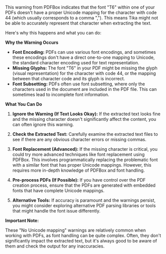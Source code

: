 This warning from PDFBox indicates that the font "T6" within one of your PDFs doesn't have a proper Unicode mapping for the character with code 44 (which usually corresponds to a comma ",").  This means Tika might not be able to accurately represent that character when extracting the text.

Here's why this happens and what you can do:

**Why the Warning Occurs**

* **Font Encoding:** PDFs can use various font encodings, and sometimes these encodings don't have a direct one-to-one mapping to Unicode, the standard character encoding used for text representation.
* **Missing Glyphs:** The font "T6" in your PDF might be missing the glyph (visual representation) for the character with code 44, or the mapping between that character code and its glyph is incorrect.
* **Font Subsetting:**  PDFs often use font subsetting, where only the characters used in the document are included in the PDF file. This can sometimes lead to incomplete font information.

**What You Can Do**

1. **Ignore the Warning (If Text Looks Okay):** If the extracted text looks fine and the missing character doesn't significantly affect the content, you can often ignore this warning.

2. **Check the Extracted Text:** Carefully examine the extracted text files to see if there are any obvious character errors or missing commas.

3. **Font Replacement (Advanced):**  If the missing character is critical, you could try more advanced techniques like font replacement using PDFBox. This involves programmatically replacing the problematic font with a similar font that has proper Unicode mappings. However, this requires more in-depth knowledge of PDFBox and font handling.

4. **Pre-process PDFs (If Possible):** If you have control over the PDF creation process, ensure that the PDFs are generated with embedded fonts that have complete Unicode mappings.

5. **Alternative Tools:** If accuracy is paramount and the warnings persist, you might consider exploring alternative PDF parsing libraries or tools that might handle the font issue differently.

**Important Note:**

These "No Unicode mapping" warnings are relatively common when working with PDFs, as font handling can be quite complex. Often, they don't significantly impact the extracted text, but it's always good to be aware of them and check the output for any inaccuracies.
